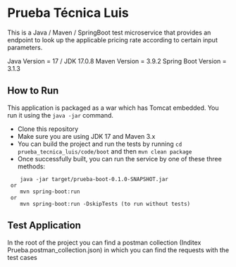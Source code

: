 # Prueba Técnica Luis

This is a Java / Maven / SpringBoot test microservice that provides an endpoint to look up the applicable pricing rate according to certain input parameters.

Java Version = 17 / JDK 17.0.8
Maven Version = 3.9.2
Spring Boot Version = 3.1.3

## How to Run 

This application is packaged as a war which has Tomcat embedded. You run it using the ```java -jar``` command.

* Clone this repository
* Make sure you are using JDK 17 and Maven 3.x
* You can build the project and run the tests by running ```cd prueba_tecnica_luis/code/boot``` and then  ```mvn clean package```
* Once successfully built, you can run the service by one of these three methods:
```
    java -jar target/prueba-boot-0.1.0-SNAPSHOT.jar
 or
    mvn spring-boot:run
 or 
    mvn spring-boot:run -DskipTests (to run without tests)
```
## Test Application

In the root of the project you can find a postman collection (Inditex Prueba.postman_collection.json) in which you can find the requests with the test cases



